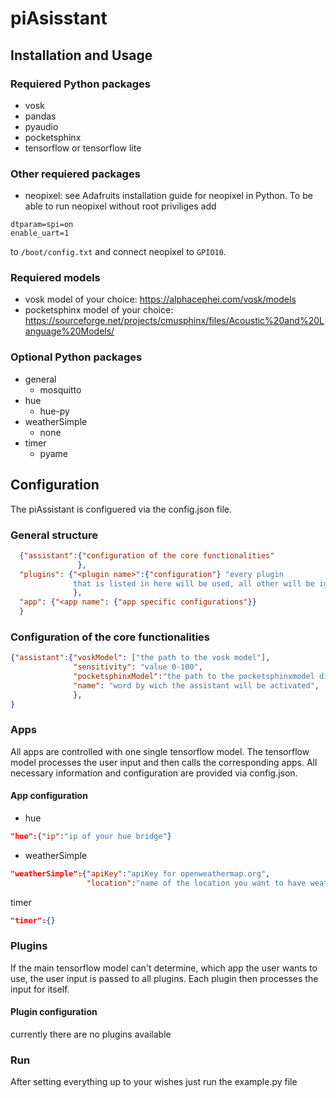 # piAsisstant
## Installation and Usage
### Requiered Python packages
- vosk
- pandas
- pyaudio
- pocketsphinx
- tensorflow or tensorflow lite
### Other requiered packages
- neopixel: see Adafruits installation guide for neopixel in Python. To be able to run neopixel without root priviliges add 
```
dtparam=spi=on
enable_uart=1
```
to `/boot/config.txt` and connect neopixel to `GPIO10`.
### Requiered models
- vosk model of your choice: https://alphacephei.com/vosk/models
- pocketsphinx model of your choice: https://sourceforge.net/projects/cmusphinx/files/Acoustic%20and%20Language%20Models/
### Optional Python packages
- general
  - mosquitto
- hue
  - hue-py
- weatherSimple
  - none
- timer
  - pyame
  

## Configuration
The piAssistant is configuered via the config.json file.
### General structure
```json
  {"assistant":{"configuration of the core functionalities"
               },
  "plugins": {"<plugin name>":{"configuration"} "every plugin
              that is listed in here will be used, all other will be ignored"
              },
  "app": {"<app name": {"app specific configurations"}}
  }
```
### Configuration of the core functionalities
```json
{"assistant":{"voskModel": ["the path to the vosk model"],   
              "sensitivity": "value 0-100",
              "pocketsphinxModel":"the path to the pocketsphinxmodel directory",
              "name": "word by wich the assistant will be activated",
              },
}
```
### Apps
All apps are controlled with one single tensorflow model. The tensorflow model processes the user
input and then calls the corresponding apps. All necessary information
and configuration are provided via config.json.
#### App configuration
- hue
```json
"hue":{"ip":"ip of your hue bridge"}
```
- weatherSimple
```json
"weatherSimple":{"apiKey":"apiKey for openweathermap.org",
                 "location":"name of the location you want to have weather information on"}
```
timer
```json
"timer":{}
```
### Plugins
If the main tensorflow model can't determine, which app the user wants to use,
the user input is passed to all plugins. Each plugin then processes the input for itself.
#### Plugin configuration
currently there are no plugins available
### Run
After setting everything  up to your wishes just run the example.py file
